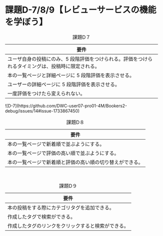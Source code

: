 # 課題D-7/8/9【レビューサービスの機能を学ぼう】

<table>
  <caption>課題D７</caption>
  <thead>
    <tr>
      <th>要件</th>
    </tr>
  </thead>
  <tr>
    <td> ユーザ自身の投稿にのみ、5 段階評価をつけられる。評価をつけられるタイミングは、投稿時に限定される。 </td>
  </tr>
  <tr>
    <td> 本の一覧ページと詳細ページに 5 段階評価を表示させる。 </td>
  </tr>
  <tr>
    <td> ユーザーの詳細ページに 5 段階評価を表示させる。 </td>
  </tr>
  <tr>
    <td> 一度評価をつけたら変えられない。 </td>
  </tr>
</table>
![D-7](https://github.com/DWC-user07-pro01-4M/Bookers2-debug/issues/14#issue-1733867450)

<br>
<table>
  <caption>課題D８</caption>
  <thead>
    <tr>
      <th>要件</th>
    </tr>
  </thead>
  <tr>
    <td> 本の一覧ページで新着順で並ぶようにする。 </td>
  </tr>
  <tr>
    <td> 本の一覧ページで評価の高い順で並ぶようにする。 </td>
  </tr>
  <tr>
    <td> 本の一覧ページで新着順と評価の高い順の切り替えができる。 </td>
  </tr>
</table>

<br>
<table>
  <caption>課題D９</caption>
  <thead>
    <tr>
      <th>要件</th>
    </tr>
  </thead>
  <tr>
    <td> 本の投稿をする際にカテゴリタグを追加できる。 </td>
  </tr>
  <tr>
    <td> 作成したタグで検索ができる。 </td>
  </tr>
  <tr>
    <td> 作成したタグのリンクをクリックすると検索ができる。 </td>
  </tr>
</table>